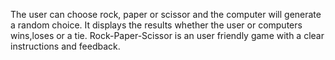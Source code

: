 The user can choose rock, paper or scissor and the computer will generate a random choice. 
It displays the results whether the user or computers wins,loses or a tie.
Rock-Paper-Scissor is an user friendly game with a clear instructions and feedback.
